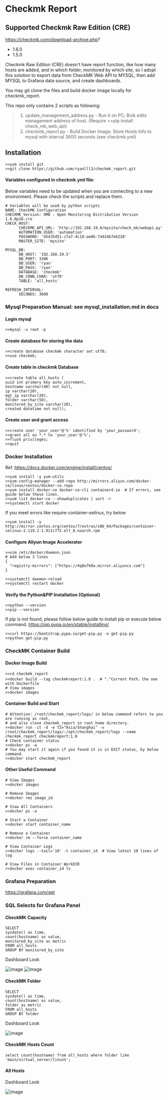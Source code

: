 # Checkmk Report
## Supported Checkmk Raw Edition (CRE)
https://checkmk.com/download-archive.php?
- 1.6.0
- 1.5.0

Checkmk Raw Edition (CRE) doesn't have report function, like how many hosts are added, 
and in which folder, monitored by which site, so I adopt this solution to export data from 
CheckMK Web API to MYSQL, then add MYSQL to Grafana data source, and create dashboards.

You may git clone the files and build docker image locally for checkmk_report.

This repo only contains 2 scripts as following:
> 1. update_management_address.py - Run it on PC; Bulk edits management address of host. 
>(Require >>pip install check_mk_web_api)
> 2. checkmk_report.py - Build Docker Image; Store Hosts Info to mysql with interval 
>3600 seconds (see checkmk.yml)


## Installation

```
>>yum install git
>>git clone https://github.com/ryanlll3/checkmk_report.git
```

#### Variables configured in checkmk.yml file:
Below variables need to be updated when you are connecting to a new environment. 
Please check the scripts and replace them.
```
# Variables will be used by python scripts
NAME: CheckMK Configuration
CHECKMK_Version: OMD - Open Monitoring Distribution Version 1.6.0p18.cre
CHECK_HOST:
      CHECKMK_API_URL: 'http://192.168.19.8/mysite/check_mk/webapi.py'
      AUTOMATION_USER: 'automation'
      PASSWORD: 'd5435d51-cfa7-4c18-ae8b-7a924b7eb228'
      MASTER_SITE: 'mysite'

MYSQL_DB:
      DB_HOST: '192.168.19.5'
      DB_PORT: 3306
      DB_USER: 'ryan'
      DB_PASS: 'ryan'
      DATABASE: 'checkmk'
      DB_CONN_CHAR: 'utf8'
      TABLE: 'all_hosts'

REFRESH_INTERVAL:
      SECONDS: 3600
```

### Mysql Preparation Manual: see mysql_installation.md in docs
#### Login mysql
```
>>mysql -u root -p
```
#### Create database for storing the data
```
>>create database checkmk character set utf8;
>>use checkmk;
```
#### Create table in checkmk Database
```
>>create table all_hosts (
uuid int primary key auto_increment,
hostname varchar(40) not null,
ip varchar(20),
mgt_ip varchar(20),
folder varchar(50),
monitored_by_site varchar(20),
created datetime not null);
```

#### Create user and grant access
```
>>create user 'your_user'@'%' identified by 'your_password';
>>grant all on *.* to 'your_user'@'%';
>>flush privileges;
>>quit
```
### Docker Installation
Ref.
https://docs.docker.com/engine/install/centos/

```
>>yum install -y yum-utils
>>yum-config-manager --add-repo http://mirrors.aliyun.com/docker-ce/linux/centos/docker-ce.repo
>>yum install docker-ce docker-ce-cli containerd.io  # If errors, see guide below these lines.
>>yum list docker-ce --showduplicates | sort -r
>>systemctl start docker
```
If you meet errors like require container-selinux, try below
```
>>yum install -y http://mirror.centos.org/centos/7/extras/x86_64/Packages/container-selinux-2.119.2-1.911c772.el7_8.noarch.rpm
```
#### Configure Aliyun Image Accelerator
```
>>vim /etc/docker/daemon.json
# Add below 3 lines
{
  "registry-mirrors": ["https://4q8o7k0a.mirror.aliyuncs.com"]
}

>>systemctl daemon-reload
>>systemctl restart docker
```
#### Verify the Python&PIP Installation (Optional)
```
>>python --version
>>pip --version
```
If pip is not found, please follow below guide to install pip or execute below command.
https://pip.pypa.io/en/stable/installing/
```
>>curl https://bootstrap.pypa.io/get-pip.py -o get-pip.py
>>python get-pip.py
```
### CheckMK Container Build
#### Docker Image Build
```
>>cd checkmk_report
>>docker build --tag checkmkreport:1.0 .  # "."Current Path，the one with Dockerfile
# View images
>>docker images
```
#### Container Build and Start
```
# Attention: /root/checkmk_report/logs/ in below command refers to you are running as root, 
# and also clone checkmk_report in root home directory.
>>docker run -it -d -e TZ="Asia/Shanghai" -v /root/checkmk_report/logs/:/opt/checkmk_report/logs --name checkmk_report checkmkreport:1.0
# Check container status
>>docker ps -a
# You may start it again if you found it is in EXIT status, by below command.
>>docker start checkmk_report
```
#### Other Useful Command
```
# View Images
>>docker images

# Remove Images
>>docker rmi image_id

# View All Containers
>>docker ps -a

# Start a Container
>>docker start container_name

# Remove a Container
>>docker rm --force container_name

# View Container Logs
>>docker logs --tail='10' -t container_id  # View latest 10 lines of log

# View Files in Container WorkDIR
>>docker exec container_id ls
```
### Grafana Preparation
https://grafana.com/get
### SQL Selects for Grafana Panel

#### CheckMK Capacity
```
SELECT
sysdate() as time,
count(hostname) as value,
monitored_by_site as metric
FROM all_hosts
GROUP BY monitored_by_site
```
Dashboard Look

![image](https://github.com/ryanlll3/checkmk_report/blob/master/pictures/site_capacity1.JPG)
![image](https://github.com/ryanlll3/checkmk_report/blob/master/pictures/site_capacity2.JPG)

#### CheckMK Folder
```
SELECT
sysdate() as time,
count(hostname) as value,
folder as metric
FROM all_hosts
GROUP BY folder
```
Dashboard Look

![image](https://github.com/ryanlll3/checkmk_report/blob/master/pictures/host_count_by_folder.JPG)

#### CheckMK Hosts Count
```
select count(hostname) from all_hosts where folder like 'main/virtual_server/linux%';
```
#### All Hosts
Dashboard Look

![image](https://github.com/ryanlll3/checkmk_report/blob/master/pictures/all_hosts.JPG)
